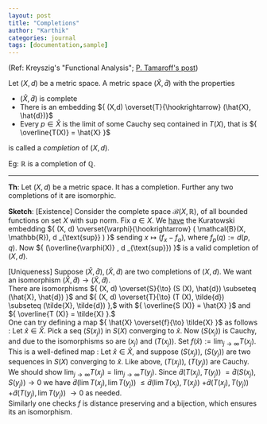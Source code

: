 ```yaml
---
layout: post
title: "Completions"
author: "Karthik"
categories: journal
tags: [documentation,sample]
---
```


(Ref: Kreyszig's "Functional Analysis"; [P. Tamaroff's post](https://math.stackexchange.com/questions/2477496/what-is-the-cauchy-completion-of-a-metric-space/2477613#2477613)) 

Let ${ (X,d) }$ be a metric space. A metric space ${ (\hat{X}, \hat{d}) }$ with the properties  
* ${ (\hat{X}, \hat{d}) }$ is complete   
* There is an embedding ${ (X,d) \overset{T}{\hookrightarrow} (\hat{X}, \hat{d})}$   
* Every ${ p \in \hat{X} }$ is the limit of some Cauchy seq contained in ${ T(X), }$ that is ${ \overline{T(X)} = \hat{X} }$ 

is called a *completion* of ${ (X,d) }.$ 

Eg: ${ \mathbb{R} }$ is a completion of ${ \mathbb{Q} }.$ 

---

**Th**: Let ${ (X,d) }$ be a metric space. It has a completion. Further any two completions of it are isomorphic.
   
**Sketch**: [Existence] Consider the complete space ${ \mathcal{B}(X,\mathbb{R}) ,}$ of all bounded functions on set ${ X }$ with sup norm. Fix ${ a \in X }.$ We [have](https://bvenkatakarthik.github.io/EmbedMetric) the Kuratowski embedding  ${ (X, d) \overset{\varphi}{\hookrightarrow} ( \mathcal{B}(X, \mathbb{R}), d _{\text{sup}} ) }$ sending ${ x \mapsto (f _x - f _a) },$ where ${ f _p (q) := d(p,q) }.$ Now ${ (\overline{\varphi(X)} , d _{\text{sup}}) }$ is a valid completion of ${ (X,d) }.$  
  
[Uniqueness] Suppose ${ (\hat{X}, \hat{d}), (\tilde{X}, \tilde{d}) }$ are two completions of ${ (X,d) }.$ We want an isomorphism ${ (\hat{X}, \hat{d}) \to (\tilde{X}, \tilde{d}) }.$   
There are isomorphisms ${ (X, d) \overset{S}{\to} (S (X), \hat{d}) \subseteq (\hat{X}, \hat{d}) }$ and ${ (X, d) \overset{T}{\to} (T (X),  \tilde{d}) \subseteq (\tilde{X}, \tilde{d}) },$ with ${ \overline{S (X)} = \hat{X} }$ and ${ \overline{T (X)} = \tilde{X} }.$   
One can try defining a map ${ \hat{X} \overset{f}{\to} \tilde{X} }$ as follows : Let ${ \hat{x} \in \hat{X} }.$ Pick a seq ${ (S (x _j))  }$ in ${ S (X) }$ converging to ${ \hat{x} }.$ Now ${ (S (x _j) ) }$ is Cauchy, and due to the isomorphisms so are ${ (x _j) }$ and ${ (T (x _j) ) }.$ Set ${ f(\hat{x}) := \lim _{j \to \infty} T (x _j ). }$   
This is a well-defined map : Let ${ \hat{x} \in \hat{X} },$ and suppose ${ (S (x _j) ), }$ ${ (S (y _j) ) }$ are two sequences in ${ S(X) }$ converging to ${ \hat{x} }.$ Like above, ${ (T(x _j)), }$ ${ (T(y _j)) }$ are Cauchy. We should show ${ \lim _{j \to \infty} T(x _j) = \lim _{j \to \infty} T(y _j) .}$ Since ${ \tilde{d}(T(x _j), T(y _j)) }$ ${ = \hat{d} (S(x _j), S(y _j)) \to 0 }$ we have ${ \tilde{d}(\lim T(x _j), \lim T(y _j) ) }$ ${ \leq \tilde{d}(\lim T(x _j), T(x _j) )  }$ ${ + \tilde{d}(T(x _j), T(y _j)) }$ ${ + \tilde{d} (T(y _j), \lim T(y _j))  }$ ${ \to 0 }$ as needed.   
Similarly one checks ${ f }$ is distance preserving and a bijection, which ensures its an isomorphism. 
